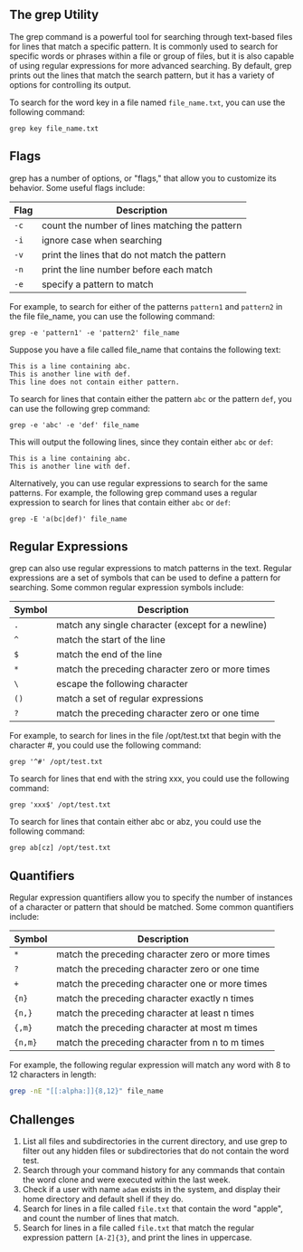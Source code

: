## The grep Utility

The grep command is a powerful tool for searching through text-based files for lines that match a specific pattern. It is commonly used to search for specific words or phrases within a file or group of files, but it is also capable of using regular expressions for more advanced searching. By default, grep prints out the lines that match the search pattern, but it has a variety of options for controlling its output.

To search for the word key in a file named `file_name.txt`, you can use the following command:

```
grep key file_name.txt
```

## Flags

grep has a number of options, or "flags," that allow you to customize its behavior. Some useful flags include:

| Flag | Description |
| ------ | ----------- |
| `-c` | count the number of lines matching the pattern |
| `-i` | ignore case when searching |
| `-v` | print the lines that do not match the pattern |
| `-n` | print the line number before each match |
| `-e` | specify a pattern to match |

For example, to search for either of the patterns `pattern1` and `pattern2` in the file file_name, you can use the following command:

```
grep -e 'pattern1' -e 'pattern2' file_name
```

Suppose you have a file called file_name that contains the following text:

```
This is a line containing abc.
This is another line with def.
This line does not contain either pattern.
```

To search for lines that contain either the pattern `abc` or the pattern `def`, you can use the following grep command:

```
grep -e 'abc' -e 'def' file_name
```

This will output the following lines, since they contain either `abc` or `def`:

```
This is a line containing abc.
This is another line with def.
```

Alternatively, you can use regular expressions to search for the same patterns. For example, the following grep command uses a regular expression to search for lines that contain either `abc` or `def`:

```
grep -E 'a(bc|def)' file_name
```

## Regular Expressions

grep can also use regular expressions to match patterns in the text. Regular expressions are a set of symbols that can be used to define a pattern for searching. Some common regular expression symbols include:

| Symbol | Description |
| ------ | ----------- |
| `.` | match any single character (except for a newline) |
| `^` | match the start of the line |
| `$` | match the end of the line |
| `*` | match the preceding character zero or more times |
| `\` | escape the following character |
| `()` | match a set of regular expressions |
| `?` | match the preceding character zero or one time |

For example, to search for lines in the file /opt/test.txt that begin with the character #, you could use the following command:

```
grep '^#' /opt/test.txt
```

To search for lines that end with the string xxx, you could use the following command:

```
grep 'xxx$' /opt/test.txt
```

To search for lines that contain either abc or abz, you could use the following command:

```
grep ab[cz] /opt/test.txt
```

## Quantifiers

Regular expression quantifiers allow you to specify the number of instances of a character or pattern that should be matched. Some common quantifiers include:

| Symbol | Description |
| ------ | ----------- |
| `*` | match the preceding character zero or more times |
| `?` | match the preceding character zero or one time |
| `+` | match the preceding character one or more times |
| `{n}` | match the preceding character exactly n times |
| `{n,}` | match the preceding character at least n times |
| `{,m}` | match the preceding character at most m times |
| `{n,m}` | match the preceding character from n to m times |

For example, the following regular expression will match any word with 8 to 12 characters in length:

```bash
grep -nE "[[:alpha:]]{8,12}" file_name
```

## Challenges

1. List all files and subdirectories in the current directory, and use grep to filter out any hidden files or subdirectories that do not contain the word test.
1. Search through your command history for any commands that contain the word clone and were executed within the last week.
1. Check if a user with name `adam` exists in the system, and display their home directory and default shell if they do.
1. Search for lines in a file called `file.txt` that contain the word "apple", and count the number of lines that match.
1. Search for lines in a file called `file.txt` that match the regular expression pattern `[A-Z]{3}`, and print the lines in uppercase.
